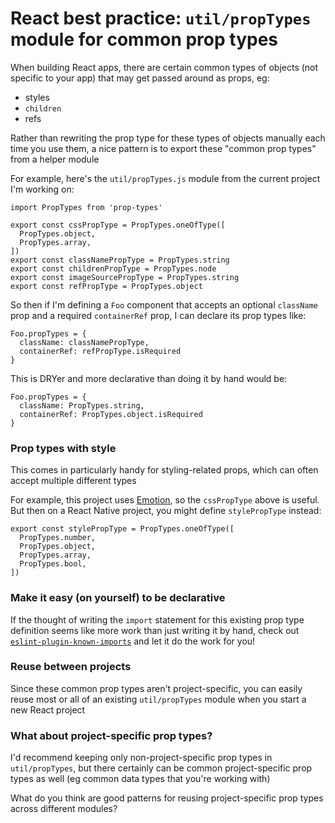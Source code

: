 # React best practice: `util/propTypes` module for common prop types

When building React apps, there are certain common types of objects (not specific to your app) that may get passed around as props, eg:
- styles
- `children`
- refs

Rather than rewriting the prop type for these types of objects manually each time you use them, a nice pattern is to export these "common prop types" from a helper module

For example, here's the `util/propTypes.js` module from the current project I'm working on:
```
import PropTypes from 'prop-types'

export const cssPropType = PropTypes.oneOfType([
  PropTypes.object,
  PropTypes.array,
])
export const classNamePropType = PropTypes.string
export const childrenPropType = PropTypes.node
export const imageSourcePropType = PropTypes.string
export const refPropType = PropTypes.object
```

So then if I'm defining a `Foo` component that accepts an optional `className` prop and a required `containerRef` prop, I can declare its prop types like:
```
Foo.propTypes = {
  className: classNamePropType,
  containerRef: refPropType.isRequired
}
```
This is DRYer and more declarative than doing it by hand would be:
```
Foo.propTypes = {
  className: PropTypes.string,
  containerRef: PropTypes.object.isRequired
}
```

### Prop types with style
This comes in particularly handy for styling-related props, which can often accept multiple different types

For example, this project uses [Emotion](https://emotion.sh/), so the `cssPropType` above is useful. But then on a React Native project, you might define `stylePropType` instead:
```
export const stylePropType = PropTypes.oneOfType([
  PropTypes.number,
  PropTypes.object,
  PropTypes.array,
  PropTypes.bool,
])
```

### Make it easy (on yourself) to be declarative
If the thought of writing the `import` statement for this existing prop type definition seems like more work than just writing it by hand, check out [`eslint-plugin-known-imports`](https://github.com/helixbass/eslint-plugin-known-imports) and let it do the work for you!

### Reuse between projects
Since these common prop types aren't project-specific, you can easily reuse most or all of an existing `util/propTypes` module when you start a new React project

### What about project-specific prop types?
I'd recommend keeping only non-project-specific prop types in `util/propTypes`, but there certainly can be common project-specific prop types as well (eg common data types that you're working with)

What do you think are good patterns for reusing project-specific prop types across different modules?
